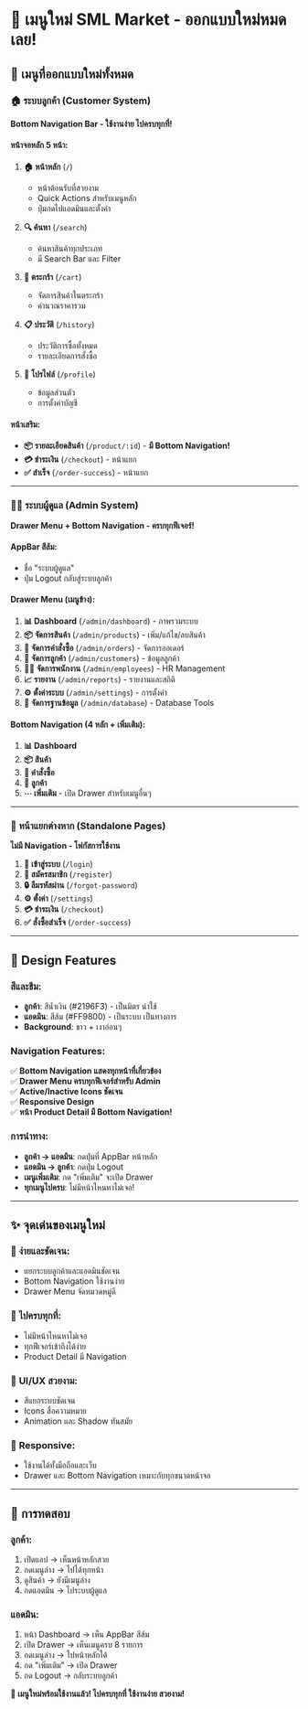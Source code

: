 # 🎉 เมนูใหม่ SML Market - ออกแบบใหม่หมดเลย!

## 🚀 **เมนูที่ออกแบบใหม่ทั้งหมด**

### 🏠 **ระบบลูกค้า (Customer System)**
**Bottom Navigation Bar - ใช้งานง่าย ไปครบทุกที่!**

#### หน้าจอหลัก 5 หน้า:
1. **🏠 หน้าหลัก** (`/`) 
   - หน้าต้อนรับที่สวยงาม
   - Quick Actions สำหรับเมนูหลัก
   - ปุ่มกดไปแอดมินและตั้งค่า

2. **🔍 ค้นหา** (`/search`)
   - ค้นหาสินค้าทุกประเภท
   - มี Search Bar และ Filter

3. **🛒 ตระกร้า** (`/cart`)
   - จัดการสินค้าในตระกร้า
   - คำนวณราคารวม

4. **📋 ประวัติ** (`/history`)
   - ประวัติการซื้อทั้งหมด
   - รายละเอียดการสั่งซื้อ

5. **👤 โปรไฟล์** (`/profile`)
   - ข้อมูลส่วนตัว
   - การตั้งค่าบัญชี

#### หน้าเสริม:
- **📦 รายละเอียดสินค้า** (`/product/:id`) - **มี Bottom Navigation!**
- **💳 ชำระเงิน** (`/checkout`) - หน้าแยก
- **✅ สำเร็จ** (`/order-success`) - หน้าแยก

---

### 👨‍💼 **ระบบผู้ดูแล (Admin System)**
**Drawer Menu + Bottom Navigation - ครบทุกฟีเจอร์!**

#### AppBar สีส้ม:
- ชื่อ "ระบบผู้ดูแล"
- ปุ่ม Logout กลับสู่ระบบลูกค้า

#### Drawer Menu (เมนูข้าง):
1. **📊 Dashboard** (`/admin/dashboard`) - ภาพรวมระบบ
2. **📦 จัดการสินค้า** (`/admin/products`) - เพิ่ม/แก้ไข/ลบสินค้า
3. **📝 จัดการคำสั่งซื้อ** (`/admin/orders`) - จัดการออเดอร์
4. **👥 จัดการลูกค้า** (`/admin/customers`) - ข้อมูลลูกค้า
5. **👨‍💼 จัดการพนักงาน** (`/admin/employees`) - HR Management
6. **📈 รายงาน** (`/admin/reports`) - รายงานและสถิติ
7. **⚙️ ตั้งค่าระบบ** (`/admin/settings`) - การตั้งค่า
8. **💾 จัดการฐานข้อมูล** (`/admin/database`) - Database Tools

#### Bottom Navigation (4 หลัก + เพิ่มเติม):
1. **📊 Dashboard**
2. **📦 สินค้า** 
3. **📝 คำสั่งซื้อ**
4. **👥 ลูกค้า**
5. **⋯ เพิ่มเติม** - เปิด Drawer สำหรับเมนูอื่นๆ

---

### 🔐 **หน้าแยกต่างหาก (Standalone Pages)**
**ไม่มี Navigation - โฟกัสการใช้งาน**

1. **🔑 เข้าสู่ระบบ** (`/login`)
2. **📝 สมัครสมาชิก** (`/register`) 
3. **🔒 ลืมรหัสผ่าน** (`/forgot-password`)
4. **⚙️ ตั้งค่า** (`/settings`)
5. **💳 ชำระเงิน** (`/checkout`)
6. **✅ สั่งซื้อสำเร็จ** (`/order-success`)

---

## 🎨 **Design Features**

### **สีและธีม:**
- **ลูกค้า**: สีน้ำเงิน (#2196F3) - เป็นมิตร น่าใช้
- **แอดมิน**: สีส้ม (#FF9800) - เป็นระบบ เป็นทางการ
- **Background**: ขาว + เงาอ่อนๆ

### **Navigation Features:**
✅ **Bottom Navigation แสดงทุกหน้าที่เกี่ยวข้อง**  
✅ **Drawer Menu ครบทุกฟีเจอร์สำหรับ Admin**  
✅ **Active/Inactive Icons ชัดเจน**  
✅ **Responsive Design**  
✅ **หน้า Product Detail มี Bottom Navigation!**  

### **การนำทาง:**
- **ลูกค้า → แอดมิน**: กดปุ่มที่ AppBar หน้าหลัก
- **แอดมิน → ลูกค้า**: กดปุ่ม Logout
- **เมนูเพิ่มเติม**: กด "เพิ่มเติม" จะเปิด Drawer
- **ทุกเมนูไปครบ**: ไม่มีหน้าไหนหาไม่เจอ!

---

## ✨ **จุดเด่นของเมนูใหม่**

### 🎯 **ง่ายและชัดเจน:**
- แยกระบบลูกค้าและแอดมินชัดเจน
- Bottom Navigation ใช้งานง่าย
- Drawer Menu จัดหมวดหมู่ดี

### 🧭 **ไปครบทุกที่:**
- ไม่มีหน้าไหนหาไม่เจอ
- ทุกฟีเจอร์เข้าถึงได้ง่าย
- Product Detail มี Navigation

### 🎨 **UI/UX สวยงาม:**
- สีแยกระบบชัดเจน
- Icons สื่อความหมาย
- Animation และ Shadow ทันสมัย

### 📱 **Responsive:**
- ใช้งานได้ทั้งมือถือและเว็บ
- Drawer และ Bottom Navigation เหมาะกับทุกขนาดหน้าจอ

---

## 🚀 **การทดสอบ**

### **ลูกค้า:**
1. เปิดแอป → เห็นหน้าหลักสวย
2. กดเมนูล่าง → ไปได้ทุกหน้า
3. ดูสินค้า → ยังมีเมนูล่าง
4. กดแอดมิน → ไประบบผู้ดูแล

### **แอดมิน:**
1. หน้า Dashboard → เห็น AppBar สีส้ม
2. เปิด Drawer → เห็นเมนูครบ 8 รายการ
3. กดเมนูล่าง → ไปหน้าหลักได้
4. กด "เพิ่มเติม" → เปิด Drawer
5. กด Logout → กลับระบบลูกค้า

**🎉 เมนูใหม่พร้อมใช้งานแล้ว! ไปครบทุกที่ ใช้งานง่าย สวยงาม!**
